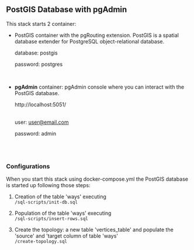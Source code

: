 ## PostGIS Database with pgAdmin ##

This stack starts 2 container:

- PostGIS container with the pgRouting extension. PostGIS is a spatial database extender for PostgreSQL object-relational database.

    database: postgis

    password: postgres

<br>

- <strong>pgAdmin</strong> container: pgAdmin console where you can interact with the PostGIS database.

    <link>http://localhost:5051/</link>
    <br>
    <br>

    user: user@email.com

    password: admin

<br>
<br>

### Configurations ###

When you start this stack using docker-compose.yml the PostGIS database is started up following those steps:

1) Creation of the table 'ways' executing <code> /sql-scripts/init-db.sql </code>

2) Population of the table 'ways' executing <code> /sql-scripts/insert-rows.sql </code>

3) Create the topology: a new table 'vertices_table' and populate the 'source' and 'target column of table 'ways' <code> /create-topology.sql </code>

